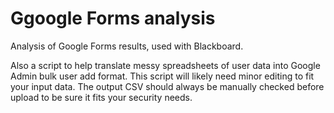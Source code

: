 
# Ggoogle Forms analysis

Analysis of Google Forms results, used with Blackboard.

Also a script to help translate messy spreadsheets of user data into Google Admin bulk user add format.
This script will likely need minor editing to fit your input data.
The output CSV should always be manually checked before upload to be sure it fits your security needs.
